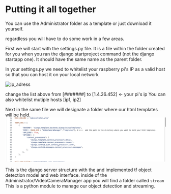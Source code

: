 # Putting it all together

You can use the Administrator folder as a template or just download it yourself.

regardless you will have to do some work in a few areas.

First we will start with the settings.py file. It is a file within the folder created for you when you ran
the django startproject command (not the django startapp one). It should have the same name as the parent folder.

In your settings.py we need to whitelist your raspberry pi's IP as a valid host so that you can host it on your local network

![ip_adress](../static/ip_address.png)

change the list above from [#######] to [1.4.26.452] <- your pi's ip
You can also whitelist mutiple hosts [ip1, ip2]


Next in the same file we will designate a folder where our html templates will be held.
![templates_directory](../static/templates_directory.png)


This is the django server structure with the and implemented tf object detection model and web interface.
inside of the Administrator/VideoCameraManager app you will find a folder called `stream` This is a python module
to manage our object detection and streaming.
